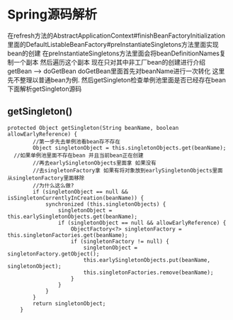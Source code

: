 # Spring源码解析

在refresh方法的AbstractApplicationContext#finishBeanFactoryInitialization
里面的DefaultListableBeanFactory#preInstantiateSingletons方法里面实现bean的创建
在preInstantiateSingletons方法里面会将beanDefinitionNames复制一个副本 然后遍历这个副本 现在只对其中非工厂bean的创建进行介绍 getBean --> doGetBean
doGetBean里面首先对beanName进行一次转化 这里先不整理以普通bean为例.
然后getSingleton检查单例池里面是否已经存在bean 下面解析getSingleton源码

## getSingleton()

```
protected Object getSingleton(String beanName, boolean allowEarlyReference) {
        //第一步先去单例池看bean存不存在
		Object singletonObject = this.singletonObjects.get(beanName);
  //如果单例池里面不存在bean 并且当前bean正在创建
		//再去earlySingletonObjects里面拿 如果没有
		//去singletonFactory拿 如果有将对象放到earlySingletonObjects里面 从singletonFactory里面移除
        //为什么这么做?
		if (singletonObject == null && isSingletonCurrentlyInCreation(beanName)) {
			synchronized (this.singletonObjects) {
				singletonObject = this.earlySingletonObjects.get(beanName);
				if (singletonObject == null && allowEarlyReference) {
					ObjectFactory<?> singletonFactory = this.singletonFactories.get(beanName);
					if (singletonFactory != null) {
						singletonObject = singletonFactory.getObject();
						this.earlySingletonObjects.put(beanName, singletonObject);
						this.singletonFactories.remove(beanName);
					}
				}
			}
		}
		return singletonObject;
	}
```

